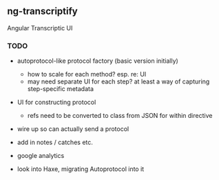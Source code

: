 ## ng-transcriptify

Angular Transcriptic UI

### TODO

- autoprotocol-like protocol factory (basic version initially)
  - how to scale for each method? esp. re: UI
  - may need separate UI for each step? at least a way of capturing step-specific metadata

- UI for constructing protocol
  - refs need to be converted to class from JSON for within directive

- wire up so can actually send a protocol

- add in notes / catches etc.

- google analytics

- look into Haxe, migrating Autoprotocol into it
